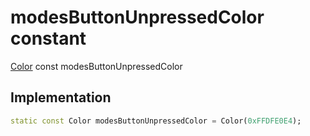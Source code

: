 


# modesButtonUnpressedColor constant






[Color](https://api.flutter.dev/flutter/dart-ui/Color-class.html) const modesButtonUnpressedColor
  







## Implementation

```dart
static const Color modesButtonUnpressedColor = Color(0xFFDFE0E4);


```







